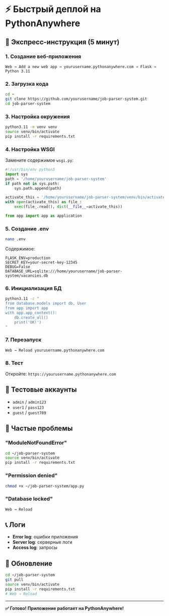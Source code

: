 # ⚡ Быстрый деплой на PythonAnywhere

## 🚀 Экспресс-инструкция (5 минут)

### 1. Создание веб-приложения
```
Web → Add a new web app → yourusername.pythonanywhere.com → Flask → Python 3.11
```

### 2. Загрузка кода
```bash
cd ~
git clone https://github.com/yourusername/job-parser-system.git
cd job-parser-system
```

### 3. Настройка окружения
```bash
python3.11 -m venv venv
source venv/bin/activate
pip install -r requirements.txt
```

### 4. Настройка WSGI
Замените содержимое `wsgi.py`:
```python
#!/usr/bin/env python3
import sys
path = '/home/yourusername/job-parser-system'
if path not in sys.path:
    sys.path.append(path)

activate_this = '/home/yourusername/job-parser-system/venv/bin/activate_this.py'
with open(activate_this) as file_:
    exec(file_.read(), dict(__file__=activate_this))

from app import app as application
```

### 5. Создание .env
```bash
nano .env
```
Содержимое:
```env
FLASK_ENV=production
SECRET_KEY=your-secret-key-12345
DEBUG=False
DATABASE_URL=sqlite:///home/yourusername/job-parser-system/vacancies.db
```

### 6. Инициализация БД
```bash
python3.11 -c "
from database.models import db, User
from app import app
with app.app_context():
    db.create_all()
    print('OK!')
"
```

### 7. Перезапуск
```
Web → Reload yourusername.pythonanywhere.com
```

### 8. Тест
Откройте: `https://yourusername.pythonanywhere.com`

## 🔑 Тестовые аккаунты
- `admin` / `admin123`
- `user1` / `pass123`
- `guest` / `guest789`

## 🚨 Частые проблемы

### "ModuleNotFoundError"
```bash
cd ~/job-parser-system
source venv/bin/activate
pip install -r requirements.txt
```

### "Permission denied"
```bash
chmod +x ~/job-parser-system/app.py
```

### "Database locked"
```
Web → Reload
```

## 📞 Логи
- **Error log**: ошибки приложения
- **Server log**: серверные логи
- **Access log**: запросы

## 🔄 Обновление
```bash
cd ~/job-parser-system
git pull
source venv/bin/activate
pip install -r requirements.txt
# Web → Reload
```

---
**✅ Готово! Приложение работает на PythonAnywhere!** 